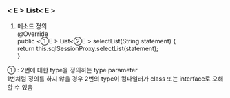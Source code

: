 <h3>< E > List< E ></h3>
  
  1. 메소드 정의<br>
@Override<br>
  public <①E > List<②E > selectList(String statement) {<br>
    return this.sqlSessionProxy.selectList(statement);<br>
  }

  ① : 2번에 대한 type을 정의하는 type parameter<br>
    1번처럼 정의를 하지 않을 경우 2번의 type이 컴파일러가 class 또는 interface로 오해할 수 있음
